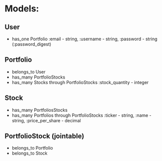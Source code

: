 # Models:
   
## User
   - has_one Portfolio
      :email - string, :username - string, :password - string (:password_digest)

## Portfolio
   - belongs_to User
   - has_many PortfolioStocks
   - has_many Stocks through PortfolioStocks
      :stock_quantity - integer
                                   
## Stock 
   - has_many PortfoliosStocks
   - has_many Portfolios through PortfolioStocks
      :ticker - string, :name - string, :price_per_share - decimal

## PortfolioStock (jointable)
   - belongs_to Portfolio
   - belongs_to Stock